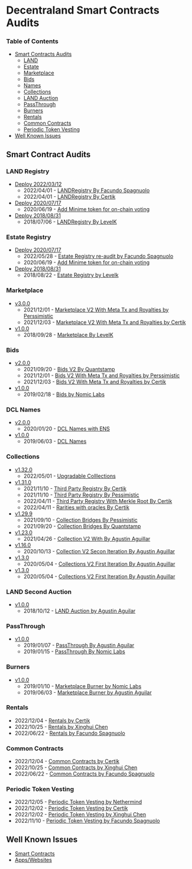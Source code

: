 # Decentraland Smart Contracts Audits

### Table of Contents

- [Smart Contracts Audits](#smart-contract-audits)
  - [LAND](#land-registry)
  - [Estate](#estate-registry)
  - [Marketplace](#marketplace)
  - [Bids](#bids)
  - [Names](#dcl-names)
  - [Collections](#collections)
  - [LAND Auction](#land-second-auction)
  - [PassThrough](#passthrough)
  - [Burners](#burners)
  - [Rentals](#rentals)
  - [Common Contracts](#common-contracts)
  - [Periodic Token Vesting](#periodic-token-vesting)
- [Well Known Issues](#well-known-issues)

## Smart Contract Audits

### LAND Registry

- [Deploy 2022/03/12](https://github.com/decentraland/land/releases/tag/Deploy%2F2022-03-12)
  - 2022/04/01 - [LANDRegistry By Facundo Spagnuolo](./reports/LANDRegistry_04-01-2022_Spagnuolo.md)
  - 2022/04/01 - [LANDRegistry By Certik](./reports/LANDRegistry_04-01-2022_Certik.pdf)
- [Deploy 2020/07/17](https://github.com/decentraland/land/releases/tag/Deploy%2F2020-07-17)
  - 2020/06/19 - [Add Minime token for on-chain voting](./reports/Decentraland_LAND_Estate_MINIME_06_19_2020.pdf)
- [Deploy 2018/08/31](https://github.com/decentraland/land/releases/tag/deploy%2F2018-08-31)
  - 2018/07/06 - [LANDRegistry By LevelK](./reports/Decentraland_Land_Registry_Audit_07-06-2018_LevelK.pdf)

### Estate Registry

- [Deploy 2020/07/17](https://github.com/decentraland/land/releases/tag/Deploy%2F2020-07-17)
  - 2022/05/28 - [Estate Registry re-audit by Facundo Spagnuolo](./reports/Decentraland_Estates_05_28_2022.md)
  - 2020/06/19 - [Add Minime token for on-chain voting](./reports/Decentraland_LAND_Estate_MINIME_06_19_2020.pdf)
- [Deploy 2018/08/31](https://github.com/decentraland/land/releases/tag/deploy%2F2018-08-31)
  - 2018/08/22 - [Estate Registry by Levelk](./reports/Decentraland_Estates_Audit_08-22-2018)

### Marketplace

- [v3.0.0](https://github.com/decentraland/marketplace-contracts/releases/tag/v3.0.0)
  - 2021/12/01 - [Marketplace V2 With Meta Tx and Royalties by Perssimistic](./reports/Marketplace_v2_01_12_2021_by_pessimistic.md)
  - 2021/12/03 - [Marketplace V2 With Meta Tx and Royalties by Certik](./reports/Decentraland_Marketplace_and_Bids_V2_With_Royalties_Certik_12_03_2021.pdf)
- [v1.0.0](https://github.com/decentraland/marketplace-contracts/releases/tag/1.0.0)
  - 2018/09/28 - [Marketplace By LevelK](./reports/Decentraland_Marketplace_V2_Audit_09-28-2018.pdf)

### Bids

- [v2.0.0](https://github.com/decentraland/bid-contract/releases/tag/v2.0.0)
  - 2021/09/20 - [Bids V2 By Quantstamp](./reports/Decentraland_Bids_in_Polygon_and_Collection_Bridges_09_20_2021.pdf)
  - 2021/12/01 - [Bids V2 With Meta Tx and Royalties by Perssimistic](./reports/Bid_v2_01_12_2021_by_pessimistic.md)
  - 2021/12/03 - [Bids V2 With Meta Tx and Royalties by Certik](./reports/Decentraland_Marketplace_and_Bids_V2_With_Royalties_Certik_12_03_2021.pdf)
- [v1.0.0](https://github.com/decentraland/bid-contract/releases/tag/v1.0.0)
  - 2019/02/18 - [Bids by Nomic Labs](./reports/Bid_Contract_Audit_Report_02_19_2019.pdf)

### DCL Names

- [v2.0.0](https://github.com/decentraland/avatars-contract/releases/tag/v2.0.0)
  - 2020/01/20 - [DCL Names with ENS](./reports/Decentraland_ENS_Avatars_audit_01_20_2020.pdf)
- [v1.0.0](https://github.com/decentraland/avatars-contract/releases/tag/v1.0.0)
  - 2019/06/03 - [DCL Names](./reports/Decentraland_Names_Audit_Agusin_Aguilar_06_03_2019.pdf)

### Collections

- [v1.32.0](https://github.com/decentraland/wearables-contracts/releases/tag/v1.32.0)
  - 2022/05/01 - [Upgradable Colllections](./reports/collections_05_01_2022.md)
- [v1.31.0](https://github.com/decentraland/wearables-contracts/releases/tag/v1.31.0)
  - 2021/11/10 - [Third Party Registry By Certik](./reports/Decentraland_TPR_Tiers_Certik_10_28_2021.pdf)
  - 2021/11/10 - [Third Party Registry By Pessimistic](./reports/Decentraland_TPR_Pessimistic_11_10_2021.pdf)
  - 2022/04/11 - [Third Party Registry With Merkle Root By Certik](./reports/Decentraland_TPR_with_Merklee_root_Certik_04_11_2022.pdf)
  - 2022/04/11 - [Rarities with oracles By Certik](./reports/TPRegistry_and_Rarities-with_Oracle_2022_04_11.pdf)
- [v1.29.9](https://github.com/decentraland/wearables-contracts/releases/tag/v1.29.0)
  - 2021/09/10 - [Collection Bridges By Pessimistic](./reports/Decentraland_Collections_Bridge_Security_Analysis_09_10_2021_Pessimistic.pdf)
  - 2021/09/20 - [Collection Bridges By Quantstamp](./reports/Decentraland_Bids_in_Polygon_and_Collection_Bridges_09_20_2021.pdf)
- [v1.23.0](https://github.com/decentraland/wearables-contracts/releases/tag/v1.23.0)
  - 2021/04/26 - [Collection V2 With By Agustin Aguillar](./reports/Decentraland_collections_v2_audit_04_26_2021.pdf)
- [v1.16.0](https://github.com/decentraland/wearables-contracts/releases/tag/v1.16.0)
  - 2020/10/13 - [Collection V2 Secon Iteration By Agustin Aguillar](./reports/Decentraland_Collections_v2_10_13_2020.pdf)
- [v1.3.0](https://github.com/decentraland/wearables-contracts/releases/tag/v1.3.0)
  - 2020/05/04 - [Collections V2 First Iteration By Agustin Aguillar](./reports/Decentraland_Collections_contract_05_04_2020.pdf)
- [v1.3.0](https://github.com/decentraland/wearables-contracts/releases/tag/v1.3.0)
  - 2020/05/04 - [Collections V2 First Iteration By Agustin Aguillar](./reports/Decentraland_Collections_contract_05_04_2020.pdf)

### LAND Second Auction

- [v1.0.0](https://github.com/decentraland/land-auction/releases/tag/v1.0.0)
  - 2018/10/12 - [LAND Auction by Agustin Aguilar](./reports/Decentraland_Land_Auction_10-12-2018.pdf)

### PassThrough

- [v1.0.0](https://github.com/decentraland/pass-through/releases/tag/v1.0.0)
  - 2019/01/07 - [PassThrough By Agustin Aguilar](./reports/Decentraland_PassThrough_contracts_Agustin_Aguilar_01_07_2019.pdf)
  - 2019/01/15 - [PassThrough By Nomic Labs](./reports/PassThrough_audit_report_nomic_01_15_2019.pdf)

### Burners

- [v1.0.0](https://github.com/decentraland/aux-contracts/releases/tag/v1.0.0)
  - 2019/01/10 - [Marketplace Burner by Nomic Labs](./reports/MarketplaceBurner_audit_report_01_10_2019.pdf)
  - 2019/06/03 - [Marketplace Burner by Agustin Aguilar](./reports/Decentraland_Burner_Contract_audit_06_03_2019.pdf)

### Rentals
  - 2022/12/04 - [Rentals by Certik](./reports/Rentals_And_CommonContracts_Certik_12_04_2022.pdf)
  - 2022/10/25 - [Rentals by Xinghui Chen](./reports/Rentals_And_CommonContracts_XinghuiChen_10_25_2022.pdf)
  - 2022/06/22 - [Rentals by Facundo Spagnuolo](./reports/Rentals_FacundoSpagnuolo_10_05_2022.md)

### Common Contracts
  - 2022/12/04 - [Common Contracts by Certik](./reports/Rentals_And_CommonContracts_Certik_12_04_2022.pdf)
  - 2022/10/25 - [Common Contracts by Xinghui Chen](./reports/Rentals_And_CommonContracts_XinghuiChen_10_25_2022.pdf)
  - 2022/06/22 - [Common Contracts by Facundo Spagnuolo](./reports/CommonContracts_FacundoSpagnuolo_10_05_2022.md)

### Periodic Token Vesting

  - 2022/12/05 - [Periodic Token Vesting by Nethermind](./reports/PeriodicTokenVesting_Nethermind_12_05_2022.pdf)
  - 2022/12/02 - [Periodic Token Vesting by Certik](./reports/PeriodicTokenVesting_Certik_12_02_2022.pdf)
  - 2022/12/02 - [Periodic Token Vesting by Xinghui Chen](./reports/PeriodicTokenVesting_XinghuiChen_12_02_2022.pdf)
  - 2022/11/10 - [Periodic Token Vesting by Facundo Spagnuolo](./reports/PeriodicTokenVesting_FacundoSpagnuolo_11_10_2022.pdf)

## Well Known Issues

- [Smart Contracts](./smart_contracts_well_known_issues.md)
- [Apps/Websites](./app_well_known_issues.md)
